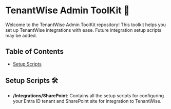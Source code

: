 # TenantWise Admin ToolKit 🚀

Welcome to the TenantWise Admin ToolKit repository! This toolkit helps you set up TenantWise integrations with ease. Future integration setup scripts may be added.

## Table of Contents

- [Setup Scripts](#setup-scripts)

## Setup Scripts 🛠️

- **/Integrations/SharePoint**: Contains all the setup scripts for configuring your Entra ID tenant and SharePoint site for integration to TenantWise.